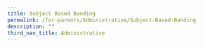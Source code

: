 ```yaml
---
title: Subject Based Banding
permalink: /for-parents/Administrative/Subject-Based-Banding
description: ""
third_nav_title: Administrative
---
```

